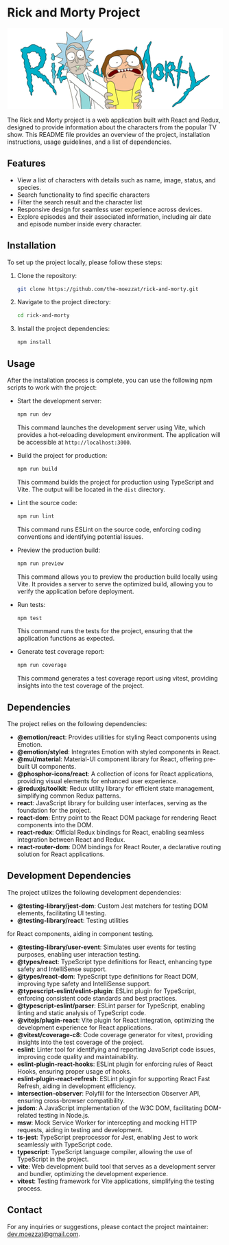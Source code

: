 # Rick and Morty Project

![Rick and Morty Project](./src/assets/logo.png)

The Rick and Morty project is a web application built with React and Redux, designed to provide information about the characters from the popular TV show. This README file provides an overview of the project, installation instructions, usage guidelines, and a list of dependencies.

## Features

- View a list of characters with details such as name, image, status, and species.
- Search functionality to find specific characters
- Filter the search result and the character list 
- Responsive design for seamless user experience across devices.
- Explore episodes and their associated information, including air date and episode number inside every character.

## Installation

To set up the project locally, please follow these steps:

1. Clone the repository:

   ```bash
   git clone https://github.com/the-moezzat/rick-and-morty.git
   ```

2. Navigate to the project directory:

   ```bash
   cd rick-and-morty
   ```

3. Install the project dependencies:

   ```bash
   npm install
   ```

## Usage

After the installation process is complete, you can use the following npm scripts to work with the project:

- Start the development server:

  ```bash
  npm run dev
  ```

  This command launches the development server using Vite, which provides a hot-reloading development environment. The application will be accessible at `http://localhost:3000`.

- Build the project for production:

  ```bash
  npm run build
  ```

  This command builds the project for production using TypeScript and Vite. The output will be located in the `dist` directory.

- Lint the source code:

  ```bash
  npm run lint
  ```

  This command runs ESLint on the source code, enforcing coding conventions and identifying potential issues.

- Preview the production build:

  ```bash
  npm run preview
  ```

  This command allows you to preview the production build locally using Vite. It provides a server to serve the optimized build, allowing you to verify the application before deployment.

- Run tests:

  ```bash
  npm test
  ```

  This command runs the tests for the project, ensuring that the application functions as expected.

- Generate test coverage report:

  ```bash
  npm run coverage
  ```

  This command generates a test coverage report using vitest, providing insights into the test coverage of the project.

## Dependencies

The project relies on the following dependencies:

- **@emotion/react**: Provides utilities for styling React components using Emotion.
- **@emotion/styled**: Integrates Emotion with styled components in React.
- **@mui/material**: Material-UI component library for React, offering pre-built UI components.
- **@phosphor-icons/react**: A collection of icons for React applications, providing visual elements for enhanced user experience.
- **@reduxjs/toolkit**: Redux utility library for efficient state management, simplifying common Redux patterns.
- **react**: JavaScript library for building user interfaces, serving as the foundation for the project.
- **react-dom**: Entry point to the React DOM package for rendering React components into the DOM.
- **react-redux**: Official Redux bindings for React, enabling seamless integration between React and Redux.
- **react-router-dom**: DOM bindings for React Router, a declarative routing solution for React applications.

## Development Dependencies

The project utilizes the following development dependencies:

- **@testing-library/jest-dom**: Custom Jest matchers for testing DOM elements, facilitating UI testing.
- **@testing-library/react**: Testing utilities

for React components, aiding in component testing.
- **@testing-library/user-event**: Simulates user events for testing purposes, enabling user interaction testing.
- **@types/react**: TypeScript type definitions for React, enhancing type safety and IntelliSense support.
- **@types/react-dom**: TypeScript type definitions for React DOM, improving type safety and IntelliSense support.
- **@typescript-eslint/eslint-plugin**: ESLint plugin for TypeScript, enforcing consistent code standards and best practices.
- **@typescript-eslint/parser**: ESLint parser for TypeScript, enabling linting and static analysis of TypeScript code.
- **@vitejs/plugin-react**: Vite plugin for React integration, optimizing the development experience for React applications.
- **@vitest/coverage-c8**: Code coverage generator for vitest, providing insights into the test coverage of the project.
- **eslint**: Linter tool for identifying and reporting JavaScript code issues, improving code quality and maintainability.
- **eslint-plugin-react-hooks**: ESLint plugin for enforcing rules of React Hooks, ensuring proper usage of hooks.
- **eslint-plugin-react-refresh**: ESLint plugin for supporting React Fast Refresh, aiding in development efficiency.
- **intersection-observer**: Polyfill for the Intersection Observer API, ensuring cross-browser compatibility.
- **jsdom**: A JavaScript implementation of the W3C DOM, facilitating DOM-related testing in Node.js.
- **msw**: Mock Service Worker for intercepting and mocking HTTP requests, aiding in testing and development.
- **ts-jest**: TypeScript preprocessor for Jest, enabling Jest to work seamlessly with TypeScript code.
- **typescript**: TypeScript language compiler, allowing the use of TypeScript in the project.
- **vite**: Web development build tool that serves as a development server and bundler, optimizing the development experience.
- **vitest**: Testing framework for Vite applications, simplifying the testing process.

## Contact

For any inquiries or suggestions, please contact the project maintainer: [dev.moezzat@gmail.com](mailto:dev.moezzat@gmail.com).